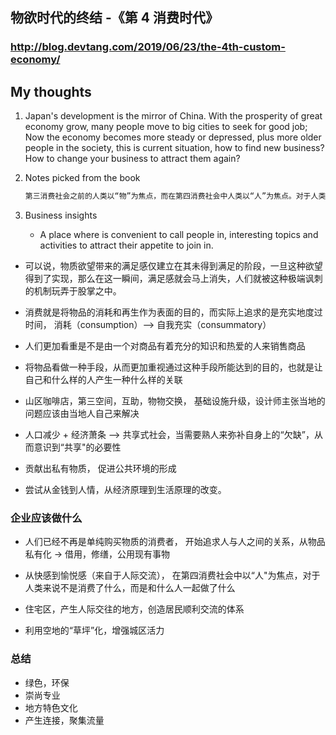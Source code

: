 
## 物欲时代的终结 -《第 4 消费时代》
### http://blog.devtang.com/2019/06/23/the-4th-custom-economy/

## My thoughts
1. Japan's development is the mirror of China. With the prosperity of great economy grow, many people move to big cities to seek for good job; Now the economy becomes more steady or depressed, plus more older people in the society, this is current situation, how to find new business?  How to change your business to attract them again?

2. Notes picked from the book
    ```bash
    第三消费社会之前的人类以“物”为焦点，而在第四消费社会中人类以“人”为焦点。对于人类来说重要的不是消费了什么，而是和什么人一起做了什么。
    ```

3. Business insights 
   
   + A place where is convenient to call people in, interesting topics and activities to attract their appetite to join in.   



+ 可以说，物质欲望带来的满足感仅建立在其未得到满足的阶段，一旦这种欲望得到了实现，那么在这一瞬间，满足感就会马上消失，人们就被这种极端讽刺的机制玩弄于股掌之中。

+ 消费就是将物品的消耗和再生作为表面的目的，而实际上追求的是充实地度过时间， 消耗（consumption）--> 自我充实（consummatory） 

+ 人们更加看重是不是由一个对商品有着充分的知识和热爱的人来销售商品

+ 将物品看做一种手段，从而更加重视通过这种手段所能达到的目的，也就是让自己和什么样的人产生一种什么样的关联

+ 山区咖啡店，第三空间，互助，物物交换， 基础设施升级，设计师主张当地的问题应该由当地人自己来解决

+ 人口减少 + 经济萧条 --> 共享式社会，当需要熟人来弥补自身上的“欠缺”，从而意识到“共享"的必要性

+ 贡献出私有物质， 促进公共环境的形成

+ 尝试从金钱到人情，从经济原理到生活原理的改变。 

### 企业应该做什么
+ 人们已经不再是单纯购买物质的消费者， 开始追求人与人之间的关系，从物品私有化 -> 借用，修缮，公用现有事物

+ 从快感到愉悦感（来自于人际交流）， 在第四消费社会中以“人"为焦点，对于人类来说不是消费了什么，而是和什么人一起做了什么

+ 住宅区，产生人际交往的地方，创造居民顺利交流的体系

+ 利用空地的“草坪”化，增强城区活力

### 总结
+ 绿色，环保
+ 崇尚专业
+ 地方特色文化
+ 产生连接，聚集流量





